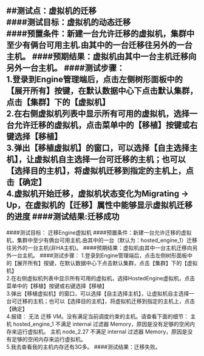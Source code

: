 ##测试点：虚拟机的迁移  
####测试目标：虚拟机的动态迁移  
####预置条件：新建一台允许迁移的虚拟机，集群中至少有俩台可用主机.由其中的一台迁移往另外的一台主机。
####预期结果：虚拟机由其中一台主机迁移向另外一台主机。
####测试步骤：    
1.登录到Engine管理端后，点击左侧树形面板中的【展开所有】按键，在默认数据中心下点击默认集群，点击【集群】下的【虚拟机】   
2.在右侧虚拟机列表中显示所有可用的虚拟机，选择一台允许迁移的虚拟机，点击菜单中的【移植】按键或右键选择【移植】    
3.弹出【移植虚拟机】的窗口，可以选择【自主选择主机】，让虚拟机自主选择一台可迁移的主机；也可以【选择目的主机】，将虚拟机迁移到指定的主机上，点击【确定】    
4.虚拟机开始迁移，虚拟机状态变化为Migrating -> Up，在虚拟机的【迁移】属性中能够显示虚拟机迁移的进度 
####测试结果:迁移成功
----
####测试目标： 迁移Engine虚拟机 
####预置条件：新建一台允许迁移的虚拟机，集群中至少有俩台可用主机.由其中的一台（默认为：hosted_engine_1）迁移往另外的一台主机(非HA主机)。
####预期结果：虚拟机由其中一台主机迁移向另外一台主机。
####测试步骤：
1.登录到Engine管理端后，点击左侧树形面板中的【展开所有】按键，在默认数据中心下点击默认集群，点击【集群】下的【虚拟机】   
2.在右侧虚拟机列表中显示所有可用的虚拟机，选择HostedEngine虚拟机，点击菜单中的【移植】按键或右键选择【移植】    
3.弹出【移植虚拟机】的窗口，可以选择【自主选择主机】，让虚拟机自主选择一台可迁移的主机；也可以【选择目的主机】，将虚拟机迁移到指定的主机上，点击【确定】   
4.报错：    无法 迁移 VM。没有满足当前调度约束的主机。请查看下面的细节：
    主机 hosted_engine_1 不满足 internal 过滤器 Memory，原因是没有足够的空闲内存来运行虚拟机。
    主机 node_2.27 不满足 internal 过滤器 Memory，原因是没有足够的空闲内存来运行虚拟机。   
5.我去查看我的主机内存还有3G多。
####测试结果：迁移失败。   